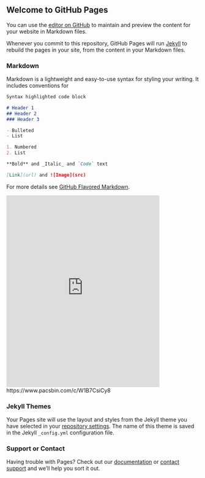 ## Welcome to GitHub Pages

You can use the [editor on GitHub](https://github.com/derad/neuroradiology.github.io/edit/master/index.md) to maintain and preview the content for your website in Markdown files.

Whenever you commit to this repository, GitHub Pages will run [Jekyll](https://jekyllrb.com/) to rebuild the pages in your site, from the content in your Markdown files.

### Markdown

Markdown is a lightweight and easy-to-use syntax for styling your writing. It includes conventions for

```markdown
Syntax highlighted code block

# Header 1
## Header 2
### Header 3

- Bulleted
- List

1. Numbered
2. List

**Bold** and _Italic_ and `Code` text

[Link](url) and ![Image](src)
```

For more details see [GitHub Flavored Markdown](https://guides.github.com/features/mastering-markdown/).

<iframe width="400" height="500" seamless frameborder="0" scrolling="no" src="https://www.pacsbin.com/c/W1B7CsiCy8"></iframe>
https://www.pacsbin.com/c/W1B7CsiCy8

### Jekyll Themes

Your Pages site will use the layout and styles from the Jekyll theme you have selected in your [repository settings](https://github.com/derad/neuroradiology.github.io/settings). The name of this theme is saved in the Jekyll `_config.yml` configuration file.

### Support or Contact

Having trouble with Pages? Check out our [documentation](https://help.github.com/categories/github-pages-basics/) or [contact support](https://github.com/contact) and we’ll help you sort it out.
